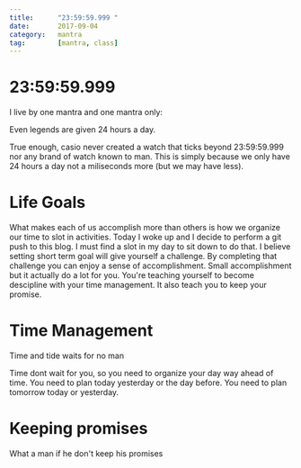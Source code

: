 ```yaml
---
title:  	"23:59:59.999 "
date:   	2017-09-04
category: 	mantra
tag:		[mantra, class]
---
```


# 23:59:59.999 

I live by one mantra and one mantra only:

Even legends are given 24 hours a day.

True enough, casio never created a watch that ticks beyond 23:59:59.999 nor any brand of watch known to man. This is simply because we only have 24 hours a day not a miliseconds more (but we may have less). 

# Life Goals

What makes each of us accomplish more than others is how we organize our time to slot in activities. Today I woke up and I decide to perform a git push to this blog. I must find a slot in my day to sit down to do that. I believe setting short term goal will give yourself a challenge. By completing that challenge you can enjoy a sense of accomplishment. Small accomplishment but it actually do a lot for you. You're teaching yourself to become descipline with your time management. It also teach you to keep your promise.

# Time Management

Time and tide waits for no man

Time dont wait for you, so you need to organize your day way ahead of time. You need to plan today yesterday or the day before. You need to plan tomorrow today or yesterday.

# Keeping promises

What a man if he don't keep his promises